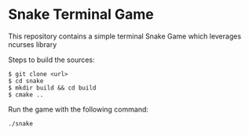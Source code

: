 # Snake Terminal Game

This repository contains a simple terminal Snake Game which leverages ncurses library

Steps to build the sources:

```
$ git clone <url>
$ cd snake
$ mkdir build && cd build 
$ cmake ..
```

Run the game with the following command:

```
./snake
```
